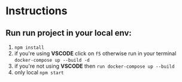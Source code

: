 # Instructions

## Run run project in your local env:


1. `npm install`
2. if you're using **VSCODE** click on `f5` otherwise run in your terminal `docker-compose up --build -d`
3. if you're not using **VSCODE** then `run docker-compose up --build`
4. only local `npm start`



